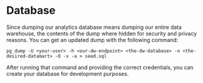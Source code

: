 # Database

Since dumping our analytics database means dumping our entire data warehouse, the contents of the dump where hidden for security and privacy reasons. You can get an updated dump with the following command:

```shell
pg_dump -U <your-user> -h <our-dw-endpoint> <the-dw-database> -n <the-desired-datamart> -O -x -a > seed.sql
```

After running that command and providing the correct credentials, you can create your database for development purposes.
